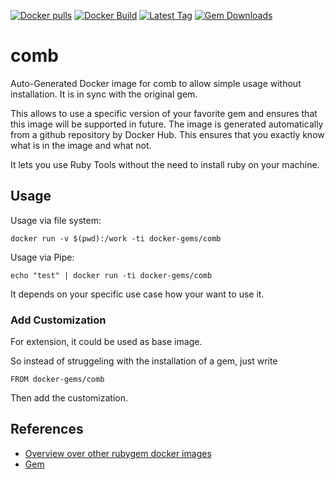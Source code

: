 [![Docker pulls](https://img.shields.io/docker/pulls/rubygem/comb.svg)](https://hub.docker.com/r/rubygem/comb/)
[![Docker Build](https://img.shields.io/docker/automated/rubygem/comb.svg)](https://hub.docker.com/r/rubygem/comb/)
[![Latest Tag](https://img.shields.io/github/tag/docker-rubygem/comb.svg)](https://hub.docker.com/r/rubygem/comb/)
[![Gem Downloads](https://img.shields.io/gem/dt/comb.svg)](https://rubygems.org/gems/comb/)
# comb

Auto-Generated Docker image for comb to allow simple usage without installation.
It is in sync with the original gem.

This allows to use a specific version of your favorite gem and ensures that this image will be supported in future.
The image is generated automatically from a github repository by Docker Hub.
This ensures that you exactly know what is in the image and what not.

It lets you use Ruby Tools without the need to install ruby on your machine.

## Usage

Usage via file system:

`docker run -v $(pwd):/work -ti docker-gems/comb`

Usage via Pipe:

`echo "test" | docker run -ti docker-gems/comb`

It depends on your specific use case how your want to use it.

### Add Customization

For extension, it could be used as base image.

So instead of struggeling with the installation of a gem, just write

`FROM docker-gems/comb`

Then add the customization.

## References

 - [Overview over other rubygem docker images](https://github.com/thinkbot/docker-rubygem)
 - [Gem](https://rubygems.org/gems/comb/)
